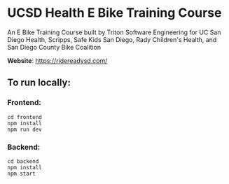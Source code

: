 # UCSD Health E Bike Training Course
An E Bike Training Course built by Triton Software Engineering for UC San Diego Health, Scripps, Safe Kids San Diego, Rady Children's Health, and San Diego County Bike Coalition

**Website**: https://ridereadysd.com/

## To run locally:
### Frontend:

`cd frontend`  
`npm install`  
`npm run dev`

### Backend:

`cd backend`  
`npm install`  
`npm start`
